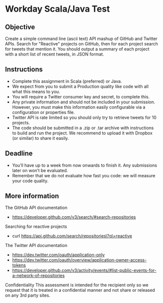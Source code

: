 # Workday Scala/Java Test

## Objective
Create a simple command line (ascii text) API mashup of GitHub and Twitter APIs. Search
for "Reactive" projects on GitHub, then for each project search for tweets that mention it.
You should output a summary of each project with a short list of recent tweets, in JSON
format.

## Instructions
* Complete this assignment in Scala (preferred) or Java.
* We expect from you to submit a Production quality like code with all what this
means to you.
* You will require a Twitter consumer key and secret, to complete this.
* Any private information and should not be included in your submission. However, you
must make this information easily configurable via a configuration or properties file.
* Twitter API is rate limited so you should only try to retrieve tweets for 10 projects.
* The code should be submitted in a .zip or .tar archive with instructions to build and
run the project. We recommend to upload it with Dropbox (or similar) to share it
easily.
## Deadline
* You’ll have up to a week from now onwards to finish it. Any submissions later on
won’t be evaluated.
* Remember that we do not evaluate how fast you code: we will measure your code
quality.
## More information
The GitHub API documentation
* https://developer.github.com/v3/search/#search-repositories

Searching for reactive projects
* curl https://api.github.com/search/repositories\?q\=reactive


The Twitter API documentation
* https://dev.twitter.com/oauth/application-only
*  https://dev.twitter.com/oauth/overview/application-owner-access-tokens
* https://developer.github.com/v3/activity/events/#list-public-events-for-a-network-of-repositories
 

Confidentiality
This assessment is intended for the recipient only so we request that it is treated in a
confidential manner and not share or released on any 3rd party sites.
